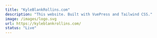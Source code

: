 ```yaml
---
title: "KyleBlankRollins.com"
description: "This website. Built with VuePress and Tailwind CSS."
image: /images/logo.svg
url: https://kyleblankrollins.com/
status: "Live"
---    
```

